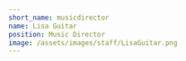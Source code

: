 ```yaml
---
short_name: musicdirector
name: Lisa Guitar
position: Music Director
image: /assets/images/staff/LisaGuitar.png
---
```

